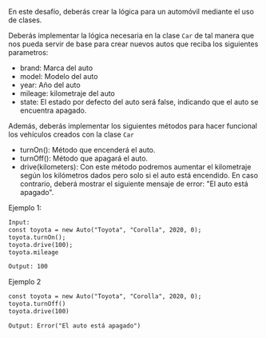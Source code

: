 En este desafío, deberás crear la lógica para un automóvil mediante el uso de clases.

Deberás implementar la lógica necesaria en la clase `Car` de tal manera que nos pueda servir de base para crear nuevos autos que reciba los siguientes parametros:

- brand: Marca del auto
- model: Modelo del auto
- year: Año del auto
- mileage: kilometraje del auto
- state: El estado por defecto del auto será false, indicando que el auto se encuentra apagado.

Además, deberás implementar los siguientes métodos para hacer funcional los vehículos creados con la clase `Car`

- turnOn(): Método que encenderá el auto.
- turnOff(): Método que apagará el auto.
- drive(kilometers): Con este método podremos aumentar el kilometraje según los kilómetros dados pero solo si el auto está encendido. En caso contrario, deberá mostrar el siguiente mensaje de error: "El auto está apagado".

Ejemplo 1:

```txt
Input:
const toyota = new Auto("Toyota", "Corolla", 2020, 0);
toyota.turnOn();
toyota.drive(100);
toyota.mileage

Output: 100
```

Ejemplo 2

```txt
const toyota = new Auto("Toyota", "Corolla", 2020, 0);
toyota.turnOff()
toyota.drive(100)

Output: Error("El auto está apagado")

```
